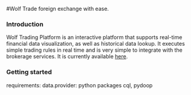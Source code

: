 #Wolf
Trade foreign exchange with ease.

### Introduction
Wolf Trading Platform is an interactive platform that supports real-time financial data visualization, as well as historical data lookup. It executes simple trading rules in real time and is very simple to integrate with the brokerage services. It is currently available [here](http://ec2-54-183-118-188.us-west-1.compute.amazonaws.com/wolf/graph.new).



### Getting started

requirements:
    data.provider: python packages cql, pydoop

